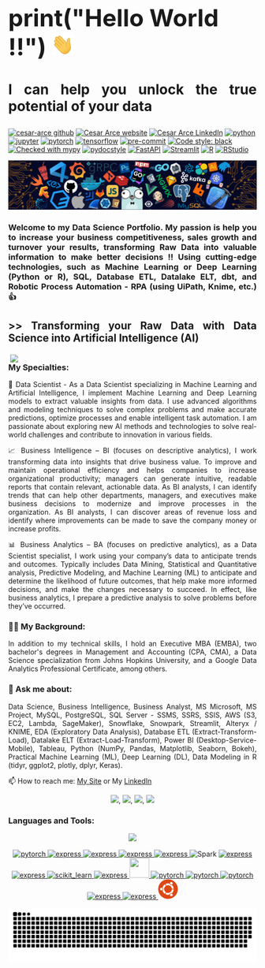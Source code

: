 <h2 align="left" style="font-size: 48px;">
    print("Hello World !!")
    <img src="/waving.gif" 
         alt="Waving"
         height="45"
         width="45" />
</h2>


<!--
# print("Hello World !!") 👋
-->

# <p align="justify"> I can help you unlock the true potential of your data

</p>

[![cesar-arce github](https://img.shields.io/badge/GitHub-Cesar_Arce.svg?style=flat&logo=github)](https://github.com/cesar-arce)
[![Cesar Arce website](https://img.shields.io/badge/Website-Cesar_Arce-5087B2.svg?style=flat&logo=telegram)](https://cesararce5.wixsite.com/mysite)
[![Cesar Arce LinkedIn](https://img.shields.io/badge/LinkedIn-Cesar_Arce-5087B2.svg?style=flat&logo=linkedin)](https://www.linkedin.com/in/cesar-arce-mba-%F0%9F%8C%BF-70167713)
[![python](https://img.shields.io/badge/Python-3.06|3.07|3.08|3.09|3.10|3.11|3.12-3776AB.svg?style=flat&logo=python&logoColor=white)](https://www.python.org)
[![jupyter](https://img.shields.io/badge/Jupyter-Lab-F37626.svg?style=flat&logo=Jupyter)](https://jupyterlab.readthedocs.io/en/stable)
[![pytorch](https://img.shields.io/badge/PyTorch-1.6.0-EE4C2C.svg?style=flat&logo=pytorch)](https://pytorch.org)
[![tensorflow](https://img.shields.io/badge/TensorFlow-1.12-FF6F00.svg?style=flat&logo=tensorflow)](https://www.tensorflow.org)
[![pre-commit](https://img.shields.io/badge/pre--commit-enabled-brightgreen?logo=pre-commit&logoColor=white)](https://github.com/pre-commit/pre-commit)
[![Code style: black](https://img.shields.io/badge/code%20style-black-000000.svg)](https://github.com/psf/black)
[![Checked with mypy](http://www.mypy-lang.org/static/mypy_badge.svg)](http://mypy-lang.org/)
[![pydocstyle](https://img.shields.io/badge/pydocstyle-enabled-AD4CD3)](http://www.pydocstyle.org/en/stable/)
[![FastAPI](https://img.shields.io/badge/FastAPI-0.63.0-009688.svg?style=flat&logo=FastAPI&logoColor=white)](https://fastapi.tiangolo.com)
[![Streamlit](https://img.shields.io/badge/Streamlit-1.2.0-FF4B4B.svg?style=flat&logo=Streamlit&logoColor=white)](https://streamlit.io)
[![R](https://img.shields.io/badge/-script-276DC3.svg?style=flat&logo=R)](https://cran.r-project.org)
[![RStudio](https://img.shields.io/badge/RStudio-project-75AADB.svg?style=flat&logo=RStudio)](https://www.rstudio.com)




![Banner](./banner.png)

### <p align="justify"> Welcome to my Data Science Portfolio. My passion is help you to increase your business competitiveness, sales growth and turnover your results, transforming Raw Data into valuable information to make better decisions !!  Using cutting-edge technologies, such as Machine Learning or Deep Learning (Python or R), SQL, Database ETL, Datalake ELT, dbt, and Robotic Process Automation - RPA (using UiPath, Knime, etc.)👍

</p>

## <p align="justify"> >> Transforming your Raw Data with Data Science into Artificial Intelligence (AI)

</p>

<img align="right" src="https://media0.giphy.com/media/3oKIPEqDGUULpEU0aQ/200.webp?cid=ecf05e47mzeffq7vpenyl85y483zxl8gl5srjjduorf9jb0c&rid=200.webp&ct=g" width="500"/>

### My Specialties:

<p align="justify">
🚀 Data Scientist - As a Data Scientist specializing in Machine Learning and Artificial Intelligence, I implement Machine Learning and Deep Learning models to extract valuable insights from data. I use advanced algorithms and modeling techniques to solve complex problems and make accurate predictions, optimize processes and enable intelligent task automation. I am passionate about exploring new AI methods and technologies to solve real-world challenges and contribute to innovation in various fields.

</p>
<p align="justify">
📈 Business Intelligence – BI (focuses on descriptive analytics), I work transforming data into insights that drive business value. To improve and maintain operational efficiency and helps companies to increase organizational productivity; managers can generate intuitive, readable reports that contain relevant, actionable data. As BI analysts, I can identify trends that can help other departments, managers, and executives make business decisions to modernize and improve processes in the organization. As BI analysts, I can discover areas of revenue loss and identify where improvements can be made to save the company money or increase profits. 

</p>
<p align="justify">
📊 Business Analytics – BA (focuses on predictive analytics), as a Data Scientist specialist, I work using your company’s data to anticipate trends and outcomes. Typically includes Data Mining, Statistical and Quantitative analysis, Predictive Modeling, and Machine Learning (ML) to anticipate and determine the likelihood of future outcomes, that help make more informed decisions, and make the changes necessary to succeed. In effect, like business analytics, I prepare a predictive analysis to solve problems before they’ve occurred.

</p>

### 👨‍💻 My Background:

<p align="justify">
In addition to my technical skills, I hold an Executive MBA (EMBA), two bachelor's degrees in Management and Accounting (CPA, CMA), a Data Science specialization from Johns Hopkins University, and a Google Data Analytics Professional Certificate, among others.

</p>

### 💬 Ask me about: 

<p align="justify">
Data Science, Business Intelligence, Business Analyst, MS Microsoft, MS Project, MySQL, PostgreSQL, SQL Server - SSMS, SSRS, SSIS, AWS (S3, EC2, Lambda, SageMaker), Snowflake, Snowpark, Streamlit, Alteryx / KNIME, EDA (Exploratory Data Analysis), Database ETL (Extract-Transform-Load), Datalake ELT (Extract-Load-Transform), Power BI (Desktop-Service-Mobile), Tableau, Python (NumPy, Pandas, Matplotlib, Seaborn, Bokeh), Practical Machine Learning (ML), Deep Learning (DL), Data Modeling in R (tidyr, ggplot2, plotly, dplyr, Keras).

</p>

📫 How to reach me:   [My Site](https://cesararce5.wixsite.com/mysite) or My [LinkedIn](https://www.linkedin.com/in/cesar-arce-mba-%F0%9F%8C%BF-70167713/)

<p align="center">
<img src="https://user-images.githubusercontent.com/63738694/124544036-5c959e00-ddf4-11eb-9907-019cd4429a59.jpg" width="180">,
<img src="https://user-images.githubusercontent.com/63738694/124542515-826d7380-ddf1-11eb-8fec-86193a1c3d7e.jpg" width="180">,
<img src="https://user-images.githubusercontent.com/63738694/124542519-84373700-ddf1-11eb-9a2d-9a730c35bc1e.jpg" width="180">,
<img src="https://user-images.githubusercontent.com/63738694/124543484-57841f00-ddf3-11eb-98a9-9b25027b7e56.jpg" width="195">
</p>

### Languages and Tools:

<p align="center">
  <a href="https://skillicons.dev">
    <img src="https://skillicons.dev/icons?i=py,r,vscode,react,powershell,regex,mysql,mongodb,postgres,sqlite,firebase,pytorch,tensorflow,matlab,ai,aws,gcp,azure,flask,linux,git,kubernetes,docker,github,githubactions,gitlab,discord,wordpress,arduino,raspberrypi" />
  </a>
</p>

<p align="center">
    <a href="https://www.anaconda.com/" target="_blank"> <img src="https://encrypted-tbn0.gstatic.com/images?q=tbn:ANd9GcToZuGFq2Tj9gvDP6Dm7w5TeYGrmCy0KOtwc8tvDsy606EmhjdsUZV_qx-RbQGhA-KDW3Y&usqp=CAU" alt="pytorch" width="48" height="48" /> </a>   
    <a href="https://www.spyder-ide.org/" target="_blank"> <img src="https://encrypted-tbn0.gstatic.com/images?q=tbn:ANd9GcRG4nmLnUDqDJMNYnvoIw2LrMP67vPbDNngRztSxwDftPQ7Hjk6gtHYIOwjQuCU0CILeT8&usqp=CAU" alt="express" width="43" height="40" /> </a> 
    <a href="https://jupyter.org/" target="_blank"> <img src="https://encrypted-tbn0.gstatic.com/images?q=tbn:ANd9GcRTQfO8XdRaElU-oiMX4jJFWjNO56ihBj8vLWl-8tZR0xFr4LL4nfzfXWLVCFeOjsGAZF4&usqp=CAU" alt="express" width="44" height="44"/> </a> 
    <a href="https://www.jetbrains.com/pycharm/"> <img src="https://miro.medium.com/max/1200/1*6Dhu1H4t028lOGbaZuyRCw.png" alt="express" width="43" height="40" /> </a>
    <a href="https://colab.research.google.com/notebooks/intro.ipynb?utm_source=scs-index#recent=true" target="_blank"> <img src="https://miro.medium.com/max/1042/1*L2u_koKpa1lcjvB8DEDHsg.jpeg" alt="express" width="44" height="44"/> </a> 
    <img title="Spark" alt="Spark" src="https://raw.githubusercontent.com/Thomas-George-T/Thomas-George-T/master/assets/apache_spark.svg" width="80" height="40" />  
    <a href="https://matplotlib.org/" target="_blank"> <img src="https://static.javatpoint.com/tutorial/matplotlib/images/matplotlib-tutorial.png" alt="express" width="44" height="44"/> </a> 
    <a href="https://seaborn.pydata.org/" target="_blank"> <img src="https://pbs.twimg.com/media/EhGuwXWXgAEERcn.png" alt="express" width="44" height="44"/> </a> 
    <a href="https://scikit-learn.org/" target="_blank"> <img src="https://upload.wikimedia.org/wikipedia/commons/0/05/Scikit_learn_logo_small.svg" alt="scikit_learn" width="40" height="40"/> </a>
    <a href="https://pandas.pydata.org/" target="_blank"> <img src="https://pandas.pydata.org/static/img/pandas_mark.svg" alt="express" width="44" height="44"/> </a>
    <a href="https://www.scipy.org/"> <img src="https://miro.medium.com/max/400/1*ejeltApvDzDBB9izIwnyiQ.png" width="40" height="40"/> </a>
    <a href="https://spacy.io/" target="_blank"> <img src="https://pbs.twimg.com/profile_images/699256981287100416/7-7zis8f_400x400.png" alt="pytorch" width="40" height="40"/> </a> 
    <a href="https://keras.io/" target="_blank"> <img src="https://upload.wikimedia.org/wikipedia/commons/thumb/a/ae/Keras_logo.svg/1200px-Keras_logo.svg.png" alt="pytorch" width="40" height="40"/> </a>   
    <a href="https://opencv.org/" target="_blank"> <img src="https://www.kindpng.com/picc/m/376-3766513_opencv-icon-hd-png-download.png" alt="pytorch" width="44" height="40"/> </a> 
    <a href="https://powerbi.microsoft.com/en-us/" target="_blank"> <img src="https://d11wkw82a69pyn.cloudfront.net/wm-reply/siteassets/images/power%20bi.png" alt="express" width="43" height="40" /> </a>  
    <a href="https://uneecops.com/lpage/tableau-software-landing-page/?lead=Marketing%20Team&data=Pay%20per%20Click%20Ads&leadtype=BI&service=Tableau&utm_term=tablu&utm_campaign=Tableau+BI&utm_source=adwords&utm_medium=ppc&hsa_acc=8552612374&hsa_cam=1615962432&hsa_grp=61145525276&hsa_ad=518466757380&hsa_src=g&hsa_tgt=kwd-301142873929&hsa_kw=tablu&hsa_mt=e&hsa_net=adwords&hsa_ver=3&gclid=Cj0KCQjw_8mHBhClARIsABfFgpjsZ7xm6kFh91pMncn7q1OAIqVApO9Uae5JTl9YNamEy5dnCO3C9TQaAmS_EALw_wcB" target="_blank"> <img src="https://logowik.com/content/uploads/images/tableau-software.jpg" alt="express" width="43" height="37" /> </a>
    <code><img height="40" width="40" src="https://raw.githubusercontent.com/github/explore/80688e429a7d4ef2fca1e82350fe8e3517d3494d/topics/ubuntu/ubuntu.png"></code>
</p>


<!--- snake -->
<div align="center">
  <img  src="./grid-snake.svg"
       alt="snake" /></a>
</div>
</details>


<!--
![](https://img.shields.io/badge/Anaconda-44A833.svg?style=for-the-badge&logo=Anaconda&logoColor=white)
![](https://img.shields.io/badge/NumPy-013243.svg?style=for-the-badge&logo=NumPy&logoColor=white)
![](https://img.shields.io/badge/Python-3776AB.svg?style=for-the-badge&logo=Python&logoColor=white)
![](https://img.shields.io/badge/Jupyter-F37626.svg?style=for-the-badge&logo=Jupyter&logoColor=white)
![](https://img.shields.io/badge/Spyder%20IDE-FF0000.svg?style=for-the-badge&logo=Spyder-IDE&logoColor=white)
![](https://img.shields.io/badge/Visual%20Studio%20Code-007ACC.svg?style=for-the-badge&logo=Visual-Studio-Code&logoColor=white)
![](https://img.shields.io/badge/Juniper%20Networks-84B135.svg?style=for-the-badge&logo=Juniper-Networks&logoColor=white)
![](https://img.shields.io/badge/pandas-150458.svg?style=for-the-badge&logo=pandas&logoColor=white)
![](https://img.shields.io/badge/Plotly-3F4F75.svg?style=for-the-badge&logo=Plotly&logoColor=white)
![](https://img.shields.io/badge/SQLite-003B57.svg?style=for-the-badge&logo=SQLite&logoColor=white)
![](https://img.shields.io/badge/MongoDB-47A248.svg?style=for-the-badge&logo=MongoDB&logoColor=white)
![](https://img.shields.io/badge/MySQL-4479A1.svg?style=for-the-badge&logo=MySQL&logoColor=white)
![](https://img.shields.io/badge/Folium-77B829.svg?style=for-the-badge&logo=Folium&logoColor=white)
![](https://img.shields.io/badge/scikitlearn-F7931E.svg?style=for-the-badge&logo=scikit-learn&logoColor=white)
![](https://img.shields.io/badge/SciPy-8CAAE6.svg?style=for-the-badge&logo=SciPy&logoColor=white)
![](https://img.shields.io/badge/OpenCV-5C3EE8.svg?style=for-the-badge&logo=OpenCV&logoColor=white)
![](https://img.shields.io/badge/Scrapy-60A839.svg?style=for-the-badge&logo=Scrapy&logoColor=white)
![](https://img.shields.io/badge/data.ai-000000.svg?style=for-the-badge&logo=datadotai&logoColor=white)
![](https://img.shields.io/badge/ChatBot-0066FF.svg?style=for-the-badge&logo=ChatBot&logoColor=white)
![](https://img.shields.io/badge/spaCy-09A3D5.svg?style=for-the-badge&logo=spaCy&logoColor=white)

![](https://img.shields.io/badge/Amazon%20AWS-232F3E.svg?style=for-the-badge&logo=Amazon-AWS&logoColor=white)
![](https://img.shields.io/badge/Amazon%20S3-569A31.svg?style=for-the-badge&logo=Amazon-S3&logoColor=white)
![](https://img.shields.io/badge/Amazon%20EC2-FF9900.svg?style=for-the-badge&logo=Amazon-EC2&logoColor=white)
![](https://img.shields.io/badge/Amazon%20ECS-FF9900.svg?style=for-the-badge&logo=Amazon-ECS&logoColor=white)
![](https://img.shields.io/badge/AWS%20Lambda-FF9900.svg?style=for-the-badge&logo=AWS-Lambda&logoColor=white)
![](https://img.shields.io/badge/PowerShell-5391FE.svg?style=for-the-badge&logo=PowerShell&logoColor=white)
![](https://img.shields.io/badge/Apache%20Spark-E25A1C.svg?style=for-the-badge&logo=Apache-Spark&logoColor=white)

![](https://img.shields.io/badge/GitHub-181717.svg?style=for-the-badge&logo=GitHub&logoColor=white)
![](https://img.shields.io/badge/GitHub%20Actions-2088FF.svg?style=for-the-badge&logo=GitHub-Actions&logoColor=white)
![](https://img.shields.io/badge/GitHub%20Pages-222222.svg?style=for-the-badge&logo=GitHub-Pages&logoColor=white)

![](https://img.shields.io/badge/SAP-0FAAFF.svg?style=for-the-badge&logo=SAP&logoColor=white)
![](https://img.shields.io/badge/Sass-CC6699.svg?style=for-the-badge&logo=Sass&logoColor=white)
![](https://img.shields.io/badge/dbt-FF694B.svg?style=for-the-badge&logo=dbt&logoColor=white)
![](https://img.shields.io/badge/Docker-2496ED.svg?style=for-the-badge&logo=Docker&logoColor=white)
![](https://img.shields.io/badge/Kubernetes-326CE5.svg?style=for-the-badge&logo=Kubernetes&logoColor=white)

![](https://img.shields.io/badge/Snowflake-29B5E8.svg?style=for-the-badge&logo=Snowflake&logoColor=white)
![](https://img.shields.io/badge/Snowpack-2E5E82.svg?style=for-the-badge&logo=Snowpack&logoColor=white)
![](https://img.shields.io/badge/Streamlit-FF4B4B.svg?style=for-the-badge&logo=Streamlit&logoColor=white)

![](https://img.shields.io/badge/Google%20Analytics-E37400.svg?style=for-the-badge&logo=Google-Analytics&logoColor=white)
![](https://img.shields.io/badge/Google%20Cloud-4285F4.svg?style=for-the-badge&logo=Google-Cloud&logoColor=white)
![](https://img.shields.io/badge/Google%20Data%20Studio-669DF6.svg?style=for-the-badge&logo=Google-Data-Studio&logoColor=white)
![](https://img.shields.io/badge/Azure%20DevOps-0078D7.svg?style=for-the-badge&logo=Azure-DevOps&logoColor=white)
![](https://img.shields.io/badge/Linux-FCC624.svg?style=for-the-badge&logo=Linux&logoColor=black)
![](https://img.shields.io/badge/Ubuntu-E95420.svg?style=for-the-badge&logo=Ubuntu&logoColor=white)

![](https://img.shields.io/badge/Microsoft-5E5E5E.svg?style=for-the-badge&logo=Microsoft&logoColor=white)
![](https://img.shields.io/badge/Microsoft%20Excel-217346.svg?style=for-the-badge&logo=Microsoft-Excel&logoColor=white)
![](https://img.shields.io/badge/Microsoft%20Word-2B579A.svg?style=for-the-badge&logo=Microsoft-Word&logoColor=white)
![](https://img.shields.io/badge/Microsoft%20PowerPoint-B7472A.svg?style=for-the-badge&logo=Microsoft-PowerPoint&logoColor=white)
![](https://img.shields.io/badge/Microsoft%20OneDrive-0078D4.svg?style=for-the-badge&logo=Microsoft-OneDrive&logoColor=white)
![](https://img.shields.io/badge/Microsoft%20SharePoint-0078D4.svg?style=for-the-badge&logo=Microsoft-SharePoint&logoColor=white)
![](https://img.shields.io/badge/Microsoft%20Visio-3955A3.svg?style=for-the-badge&logo=Microsoft-Visio&logoColor=white)
![](https://img.shields.io/badge/Microsoft%20Access-A4373A.svg?style=for-the-badge&logo=Microsoft-Access&logoColor=white)
![](https://img.shields.io/badge/Microsoft%20SQL%20Server-CC2927.svg?style=for-the-badge&logo=Microsoft-SQL-Server&logoColor=white)
![](https://img.shields.io/badge/Power%20BI-F2C811.svg?style=for-the-badge&logo=Power-BI&logoColor=black)
![](https://img.shields.io/badge/Tableau-E97627.svg?style=for-the-badge&logo=Tableau&logoColor=white)

-->
